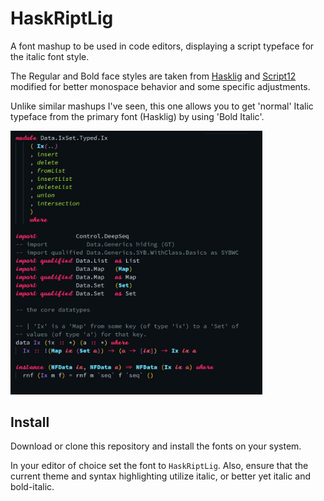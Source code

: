 # HaskRiptLig

A font mashup to be used in code editors, displaying a script typeface for the italic font style.

The Regular and Bold face styles are taken from [Hasklig](https://github.com/i-tu/Hasklig) and [Script12](https://www.myfontsfree.com/134618/script12pitchbt.htm) modified for better monospace behavior and some specific adjustments.

Unlike similar mashups I've seen, this one allows you to get 'normal' Italic typeface from the primary font (Hasklig) by using 'Bold Italic'.

<img src="Capture.JPG" alt="drawing" width="80%"/>

## Install

Download or clone this repository and install the fonts on your system.

In your editor of choice set the font to `HaskRiptLig`.  Also, ensure that the current theme and syntax highlighting utilize italic, or better yet italic and bold-italic.
